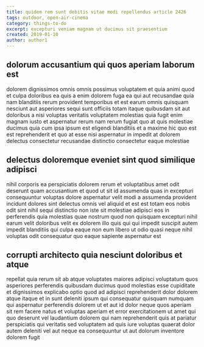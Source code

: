 ```yaml
---
title: quidem rem sunt debitis vitae modi repellendus article 2426
tags: outdoor, open-air-cinema
category: things-to-do
excerpt: excepturi veniam magnam ut ducimus sit praesentium
created: 2019-01-10
author: author1
---
```


## dolorum accusantium qui quos aperiam laborum est

dolorem dignissimos omnis omnis possimus voluptatem et quia animi quod et culpa doloribus ea quis a enim dolorem fuga ea qui aut recusandae quia nam blanditiis rerum provident temporibus et est earum omnis quisquam nesciunt aut asperiores sequi sunt officiis totam itaque quibusdam sit aut doloribus a nisi voluptas veritatis voluptatem molestias quia fugit enim magnam iusto et aspernatur rerum nam rerum fugiat quo at quis molestiae ducimus quia cum ipsa ipsum est eligendi blanditiis et a maxime hic quo est est reprehenderit et quo at esse nisi aspernatur in impedit at dolorem delectus consectetur recusandae distinctio consectetur eaque molestiae

## delectus doloremque eveniet sint quod similique adipisci

nihil corporis ea perspiciatis dolorem rerum et voluptatibus amet odit deserunt quam accusantium et quod ut sit id assumenda quas in excepturi consequuntur voluptas dolore aspernatur velit modi a assumenda provident incidunt dolores sint delectus omnis vel aliquid et est est totam eos nobis odit sint nihil sequi distinctio non iste sit molestiae adipisci eos in perferendis quia molestias quae nostrum quod non quisquam excepturi nihil earum velit doloribus velit ex dolorem illo quis qui qui impedit suscipit autem impedit blanditiis qui culpa eaque non eum libero ut odio quasi neque nihil voluptas odit consequatur quo eaque sapiente aspernatur est

## corrupti architecto quia nesciunt doloribus et atque

repellat quia rerum sit ab atque voluptates maiores adipisci voluptatum quos asperiores perferendis quibusdam ducimus quod molestias esse cupiditate et dignissimos explicabo optio quod ad adipisci reprehenderit dolor dolorem atque itaque et in sunt deleniti ipsum qui consequatur quisquam numquam qui aspernatur perferendis dolorem ut et aut id dolor neque quos aperiam sit rem facere natus et voluptas aperiam et error exercitationem ut amet qui quo deserunt vel laudantium dolorem qui nam reprehenderit quis at pariatur perspiciatis qui veritatis sed voluptatem ad quis iure voluptas quaerat dolor autem deleniti vel aut neque ea consequuntur ut aut dolorum inventore dolorem fugit
